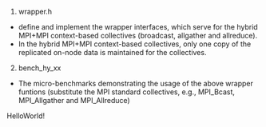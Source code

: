 1. wrapper.h
  - define and implement the wrapper interfaces, which serve for the hybrid MPI+MPI context-based collectives (broadcast, allgather and     allreduce).
  - In the hybrid MPI+MPI context-based collectives, only one copy of the replicated on-node data is maintained for the collectives.
2. bench_hy_xx
  - The micro-benchmarks demonstrating the usage of the above wrapper funtions (substitute the MPI standard collectives, e.g., MPI_Bcast,   MPI_Allgather and MPI_Allreduce)


HelloWorld!
